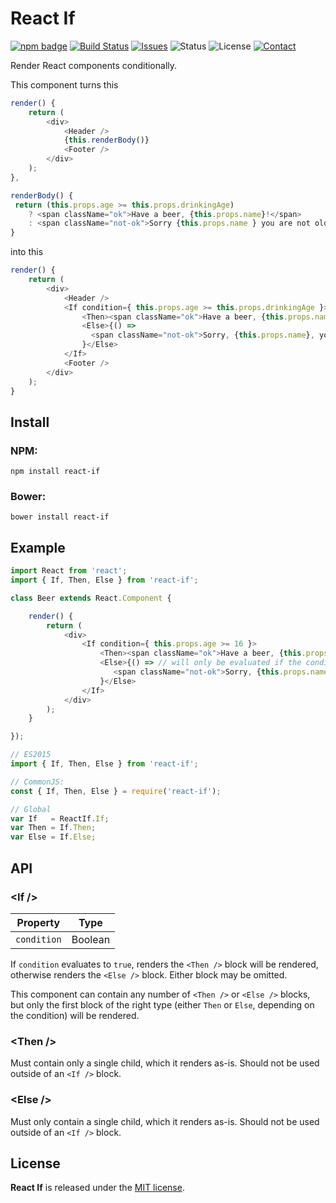 
# React If

[![npm badge](http://img.shields.io/npm/v/react-if.svg)](https://www.npmjs.com/package/react-if)
[![Build Status](https://travis-ci.org/romac/react-if.svg?branch=master&style=flat)](https://travis-ci.org/romac/react-if)
[![Issues](http://img.shields.io/github/issues/romac/react-if.svg?style=flat)](https://github.com/romac/react-if/issues)
![Status](https://img.shields.io/badge/status-inactive-lightgray.svg?style=flat)
![License](https://img.shields.io/badge/license-mit-brightgreen.svg?style=flat)
[![Contact](https://img.shields.io/badge/contact-@__romac-blue.svg?style=flat)](https://twitter.com/_romac)

Render React components conditionally.

This component turns this

```javascript
render() {
    return (
        <div>
            <Header />
            {this.renderBody()}
            <Footer />
        </div>
    );
},

renderBody() {
 return (this.props.age >= this.props.drinkingAge)
    ? <span className="ok">Have a beer, {this.props.name}!</span>
    : <span className="not-ok">Sorry {this.props.name } you are not old enough.</span>;
}
```

into this

```javascript
render() {
    return (
        <div>
            <Header />
            <If condition={ this.props.age >= this.props.drinkingAge }>
                <Then><span className="ok">Have a beer, {this.props.name}!</span></Then>
                <Else>{() =>
                  <span className="not-ok">Sorry, {this.props.name}, you are not old enough.</span>
                }</Else>
            </If>
            <Footer />
        </div>
    );
}
```

## Install

### NPM:

    npm install react-if

### Bower:

    bower install react-if


## Example

```javascript
import React from 'react';
import { If, Then, Else } from 'react-if';

class Beer extends React.Component {

    render() {
        return (
            <div>
                <If condition={ this.props.age >= 16 }>
                    <Then><span className="ok">Have a beer, {this.props.name}!</span></Then>
                    <Else>{() => // will only be evaluated if the condition fails.
                       <span className="not-ok">Sorry, {this.props.name}, you are not old enough.</span>
                    }</Else>
                </If>
            </div>
        );
    }

});
```

```javascript
// ES2015
import { If, Then, Else } from 'react-if';

// CommonJS:
const { If, Then, Else } = require('react-if');

// Global
var If   = ReactIf.If;
var Then = If.Then;
var Else = If.Else;
```

## API

### &lt;If /&gt;

| Property        | Type  |
| ------------- | ------- |
| `condition`   | Boolean |

If `condition` evaluates to `true`, renders the `<Then />` block will be rendered, otherwise renders the `<Else />` block. Either block may be omitted.

This component can contain any number of `<Then />` or `<Else />` blocks, but only the first block of the right type (either `Then` or `Else`, depending on the condition) will be rendered.

### &lt;Then /&gt;
Must contain only a single child, which it renders as-is. Should not be used outside of an `<If />` block.

### &lt;Else /&gt;
Must only contain a single child, which it renders as-is. Should not be used outside of an `<If />` block.

## License

**React If** is released under the [MIT license](http://romac.mit-license.org).

